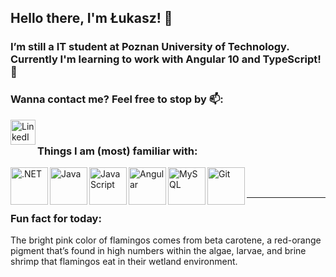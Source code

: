 ## Hello there, I'm Łukasz! 👋

<!--
**SelethenPL/SelethenPL** is a ✨ _special_ ✨ repository because its `README.md` (this file) appears on your GitHub profile.

Here are some ideas to get you started:

- 🔭 I’m currently working on ...
- 🌱 I’m currently learning ...
- 👯 I’m looking to collaborate on ...
- 🤔 I’m looking for help with ...
- 💬 Ask me about ...
- 📫 How to reach me: ...
- 😄 Pronouns: ...
- ⚡ Fun fact: ...
-->

### I’m still a IT student at Poznan University of Technology. Currently I'm learning to work with Angular 10 and TypeScript! 🌱

### Wanna contact me? Feel free to stop by 📫:

[<img align="left" alt="LinkedIn" width="40px" src="https://cdn.jsdelivr.net/npm/simple-icons@v3/icons/linkedin.svg" />][linkedin]

<br />

### Things I am (most) familiar with:

<img align="left" alt=".NET" width="60px" src="https://cdn.jsdelivr.net/npm/simple-icons@3.5.0/icons/dot-net.svg" />
<img align="left" alt="Java" width="60px" src="https://cdn.jsdelivr.net/npm/simple-icons@3.5.0/icons/java.svg" />
<img align="left" alt="JavaScript" width="60px" src="https://cdn.jsdelivr.net/npm/simple-icons@3.5.0/icons/javascript.svg" />
<img align="left" alt="Angular" width="60px" src="https://cdn.jsdelivr.net/npm/simple-icons@3.5.0/icons/angularjs.svg" />
<img align="left" alt="MySQL" width="60px" src="https://cdn.jsdelivr.net/npm/simple-icons@3.5.0/icons/mysql.svg" />
<img align="left" alt="Git" width="60px" src="https://cdn.jsdelivr.net/npm/simple-icons@3.5.0/icons/git.svg" />

<br />
<br />

---

### Fun fact for today: 
The bright pink color of flamingos comes from beta carotene, a red-orange pigment that’s found in high numbers within the algae, larvae, and brine shrimp that flamingos eat in their wetland environment.

[linkedin]: https://www.linkedin.com/in/%C5%82ukasz-duhr-5856a41a2/
